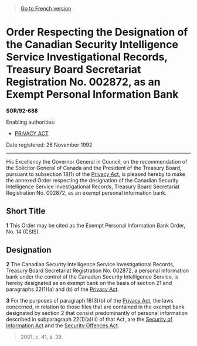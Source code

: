 > [Go to French version](/fr/Règlements/Décrets,%20ordonnances%20et%20règlements%20statutaires/92/688.md)

# Order Respecting the Designation of the Canadian Security Intelligence Service Investigational Records, Treasury Board Secretariat Registration No. 002872, as an Exempt Personal Information Bank

**SOR/92-688**

Enabling authorities: 
- [PRIVACY ACT](/en/Acts/Revised%20Statutes%20of%20Canada/P/P-21.md)

Date registered: 26 November 1992

----------

His Excellency the Governor General in Council, on the recommendation of the Solicitor General of Canada and the President of the Treasury Board, pursuant to subsection 18(1) of the [Privacy Act](/en/Acts/Revised%20Statutes%20of%20Canada/P/P-21.md), is pleased hereby to make the annexed Order respecting the designation of the Canadian Security Intelligence Service Investigational Records, Treasury Board Secretariat Registration No. 002872, as an exempt personal information bank.




## Short Title


**1** This Order may be cited as the Exempt Personal Information Bank Order, No. 14 (CSIS).




## Designation


**2** The Canadian Security Intelligence Service Investigational Records, Treasury Board Secretariat Registration No. 002872, a personal information bank under the control of the Canadian Security Intelligence Service, is hereby designated as an exempt bank on the basis of section 21 and paragraphs 22(1)(a) and (b) of the [Privacy Act](/en/Acts/Revised%20Statutes%20of%20Canada/P/P-21.md).



**3** For the purposes of paragraph 18(3)(b) of the [Privacy Act](/en/Acts/Revised%20Statutes%20of%20Canada/P/P-21.md), the laws concerned, in relation to those files that are contained in the exempt bank designated by section 2 that consist predominantly of personal information described in subparagraph 22(1)(a)(ii) of that Act, are the [Security of Information Act](/en/Acts/Revised%20Statutes%20of%20Canada/O/O-5.md) and the [Security Offences Act](/en/Acts/Revised%20Statutes%20of%20Canada/S/S-7.md).
> 2001, c. 41, s. 39.



